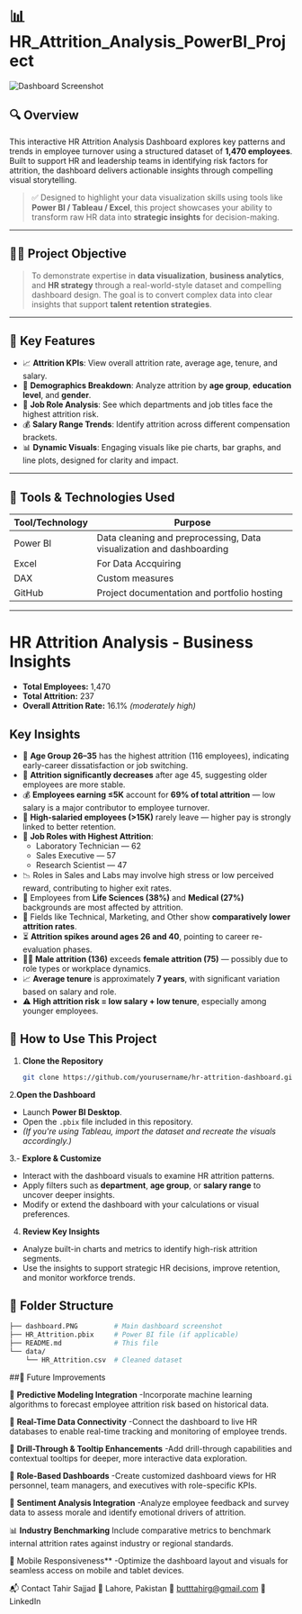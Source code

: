 # 📊 HR_Attrition_Analysis_PowerBI_Project

![Dashboard Screenshot](dashboard.PNG)

## 🔍 Overview

This interactive HR Attrition Analysis Dashboard explores key patterns and trends in employee turnover using a structured dataset of **1,470 employees**. Built to support HR and leadership teams in identifying risk factors for attrition, the dashboard delivers actionable insights through compelling visual storytelling.

> ✅ Designed to highlight your data visualization skills using tools like **Power BI / Tableau / Excel**, this project showcases your ability to transform raw HR data into **strategic insights** for decision-making.

---

## 🧑‍💻 Project Objective

> To demonstrate expertise in **data visualization**, **business analytics**, and **HR strategy** through a real-world-style dataset and compelling dashboard design. The goal is to convert complex data into clear insights that support **talent retention strategies**.

---

## 📌 Key Features

- 📈 **Attrition KPIs**: View overall attrition rate, average age, tenure, and salary.
- 👥 **Demographics Breakdown**: Analyze attrition by **age group**, **education level**, and **gender**.
- 💼 **Job Role Analysis**: See which departments and job titles face the highest attrition risk.
- 💰 **Salary Range Trends**: Identify attrition across different compensation brackets.
- 📊 **Dynamic Visuals**: Engaging visuals like pie charts, bar graphs, and line plots, designed for clarity and impact.

---

## 🧰 Tools & Technologies Used

| Tool/Technology | Purpose                           |
|-----------------|-----------------------------------|
| Power BI        | Data cleaning and preprocessing, Data visualization and dashboarding |
| Excel           | For Data Accquiring |
| DAX             | Custom measures |
| GitHub          | Project documentation and portfolio hosting |

---

# HR Attrition Analysis - Business Insights

- **Total Employees:** 1,470  
- **Total Attrition:** 237  
- **Overall Attrition Rate:** 16.1% _(moderately high)_

## Key Insights

- 🔹 **Age Group 26–35** has the highest attrition (116 employees), indicating early-career dissatisfaction or job switching.
- 🔹 **Attrition significantly decreases** after age 45, suggesting older employees are more stable.
- 💰 **Employees earning ≤5K** account for **69% of total attrition** — low salary is a major contributor to employee turnover.
- 💼 **High-salaried employees (>15K)** rarely leave — higher pay is strongly linked to better retention.
- 🧪 **Job Roles with Highest Attrition**:
  - Laboratory Technician — 62
  - Sales Executive — 57
  - Research Scientist — 47
- 📉 Roles in Sales and Labs may involve high stress or low perceived reward, contributing to higher exit rates.
- 🧬 Employees from **Life Sciences (38%)** and **Medical (27%)** backgrounds are most affected by attrition.
- 🔬 Fields like Technical, Marketing, and Other show **comparatively lower attrition rates**.
- ⏳ **Attrition spikes around ages 26 and 40**, pointing to career re-evaluation phases.
- 👨‍💼 **Male attrition (136)** exceeds **female attrition (75)** — possibly due to role types or workplace dynamics.
- 📈 **Average tenure** is approximately **7 years**, with significant variation based on salary and role.
- ⚠️ **High attrition risk = low salary + low tenure**, especially among younger employees.

## 📌 How to Use This Project

1. **Clone the Repository**
   ```bash
   git clone https://github.com/yourusername/hr-attrition-dashboard.git

2.**Open the Dashboard**
  - Launch **Power BI Desktop**.
  - Open the `.pbix` file included in this repository.
  - *(If you're using Tableau, import the dataset and recreate the visuals accordingly.)*

3.- **Explore & Customize**
  - Interact with the dashboard visuals to examine HR attrition patterns.
  - Apply filters such as **department**, **age group**, or **salary range** to uncover deeper insights.
  - Modify or extend the dashboard with your calculations or visual preferences.

4. **Review Key Insights**
  - Analyze built-in charts and metrics to identify high-risk attrition segments.
  - Use the insights to support strategic HR decisions, improve retention, and monitor workforce trends.


## 📂 Folder Structure

```bash
├── dashboard.PNG         # Main dashboard screenshot
├── HR_Attrition.pbix     # Power BI file (if applicable)
├── README.md             # This file
└── data/
    └── HR_Attrition.csv  # Cleaned dataset
```
##🔮 Future Improvements

🧠 **Predictive Modeling Integration**
-Incorporate machine learning algorithms to forecast employee attrition risk based on historical data.

📡 **Real-Time Data Connectivity**
-Connect the dashboard to live HR databases to enable real-time tracking and monitoring of employee trends.

🧭 **Drill-Through & Tooltip Enhancements**
-Add drill-through capabilities and contextual tooltips for deeper, more interactive data exploration.

👥 **Role-Based Dashboards**
-Create customized dashboard views for HR personnel, team managers, and executives with role-specific KPIs.

💬 **Sentiment Analysis Integration**
-Analyze employee feedback and survey data to assess morale and identify emotional drivers of attrition.

📊 **Industry Benchmarking**
Include comparative metrics to benchmark internal attrition rates against industry or regional standards.

📱 Mobile Responsiveness**
-Optimize the dashboard layout and visuals for seamless access on mobile and tablet devices.




📬 Contact
Tahir Sajjad
📍 Lahore, Pakistan
📧 butttahirg@gmail.com
🔗 LinkedIn
